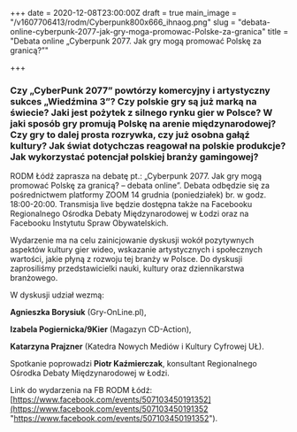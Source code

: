 +++
date = 2020-12-08T23:00:00Z
draft = true
main_image = "/v1607706413/rodm/Cyberpunk800x666_ihnaog.png"
slug = "debata-online-cyberpunk-2077-jak-gry-moga-promowac-Polske-za-granica"
title = "Debata online „Cyberpunk 2077. Jak gry mogą promować Polskę za granicą?”"

+++
### **Czy „CyberPunk 2077” powtórzy komercyjny i artystyczny sukces „Wiedźmina 3”? Czy polskie gry są już marką na świecie? Jaki jest pożytek z silnego rynku gier w Polsce? W jaki sposób gry promują Polskę na arenie międzynarodowej? Czy gry to dalej prosta rozrywka, czy już osobna gałąź kultury? Jak świat dotychczas reagował na polskie produkcje? Jak wykorzystać potencjał polskiej branży gamingowej?**

RODM Łódź zaprasza na debatę pt.: „Cyberpunk 2077. Jak gry mogą promować Polskę za granicą? – debata online”. Debata odbędzie się za pośrednictwem platformy ZOOM 14 grudnia (poniedziałek) br. w godz. 18:00-20:00. Transmisja live będzie dostępna także na Facebooku Regionalnego Ośrodka Debaty Międzynarodowej w Łodzi oraz na Facebooku Instytutu Spraw Obywatelskich.

Wydarzenie ma na celu zainicjowanie dyskusji wokół pozytywnych aspektów kultury gier wideo, wskazanie artystycznych i społecznych wartości, jakie płyną z rozwoju tej branży w Polsce. Do dyskusji zaprosiliśmy przedstawicielki nauki, kultury oraz dziennikarstwa branżowego.

W dyskusji udział wezmą:

**Agnieszka Borysiuk** (Gry-OnLine.pl),

**Izabela Pogiernicka/9Kier** (Magazyn CD-Action),

**Katarzyna Prajzner** (Katedra Nowych Mediów i Kultury Cyfrowej UŁ).

Spotkanie poprowadzi **Piotr Kaźmierczak**, konsultant Regionalnego Ośrodka Debaty Międzynarodowej w Łodzi.

Link do wydarzenia na FB RODM Łódź: [https://www.facebook.com/events/507103450191352](https://www.facebook.com/events/507103450191352 "https://www.facebook.com/events/507103450191352").